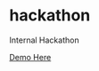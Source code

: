 # hackathon
Internal Hackathon

<a href="https://cdn.rawgit.com/vishalkrv/hackathon/master/index.html">Demo Here</a>
